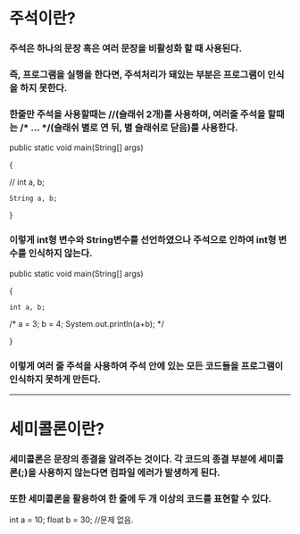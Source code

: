 # 주석이란?
### 주석은 하나의 문장 혹은 여러 문장을 비활성화 할 때 사용된다.
### 즉, 프로그램을 실행을 한다면, 주석처리가 돼있는 부분은 프로그램이 인식을 하지 못한다.
### 한줄만 주석을 사용할때는 //(슬래쉬 2개)를 사용하며, 여러줄 주석을 할때는 /* ... */(슬래쉬 별로 연 뒤, 별 슬래쉬로 닫음)를 사용한다.

public static void main(String[] args) 

{

//    int a, b;

    String a, b;
}
### 이렇게 int형 변수와 String변수를 선언하였으나 주석으로 인하여 int형 변수를 인식하지 않는다.
public static void main(String[] args) 

{

    int a, b;

/*  a = 3;
    b = 4;
    System.out.println(a+b); */

}
### 이렇게 여러 줄 주석을 사용하여 주석 안에 있는 모든 코드들을 프로그램이 인식하지 못하게 만든다.
---
# 세미콜론이란?
### 세미콜론은 문장의 종결을 알려주는 것이다. 각 코드의 종결 부분에 세미콜론(;)을 사용하지 않는다면 컴파일 에러가 발생하게 된다.
### 또한 세미콜론을 활용하여 한 줄에 두 개 이상의 코드를 표현할 수 있다.
int a = 10; float b = 30; //문제 없음.
